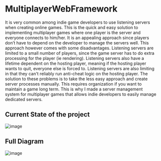 # MultiplayerWebFramework
It is very common among indie game developers to use listening servers when creating
online games. This is the quick and easy solution to implementing multiplayer games where one
player is the server and everyone connects to him/her. It is an appealing approach since players
don’t have to depend on the developer to manage the servers well. This approach however comes
with some disadvantages. Listening servers are limited to a small number of players, since the
game server has to do extra processing for the player (ie rendering). Listening servers also have a
lifetime dependent on the hosting player, meaning if the hosting player wants to quit, everyone
else is forced to. Listening servers are also limiting in that they can't reliably run anti-cheat logic
on the hosting player. The solution to these problems is to take the less easy approach and create
server processes manually. This requires organization if you want to maintain a game long term.
This is why I made a server management system for multiplayer games that allows indie
developers to easily manage dedicated servers.

## Current State of the project
![image](https://user-images.githubusercontent.com/7013902/131389369-9eead745-2c01-42a4-888c-bc6341472c36.png)

## Full Diagram
![image](https://user-images.githubusercontent.com/7013902/131390273-c07f5769-37bf-4ab3-8060-352407784d15.png)



